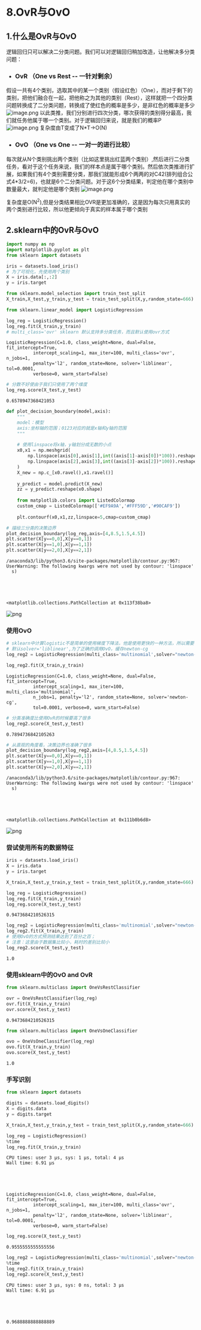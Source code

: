 # 8.OvR与OvO

## 1.什么是OvR与OvO
逻辑回归只可以解决二分类问题。我们可以对逻辑回归稍加改造，让他解决多分类问题：
- ### OvR （One vs Rest -- 一针对剩余）
假设一共有4个类别，选取其中的某一个类别（假设红色）（One），而对于剩下的类别，把他们融合在一起，把他称之为其他的类别（Rest），这样就把一个四分类问题转换成了二分类问题，转换成了使红色的概率是多少，是非红色的概率是多少
![image.png](https://upload-images.jianshu.io/upload_images/7220971-80e4677a6b481b16.png?imageMogr2/auto-orient/strip%7CimageView2/2/w/1240)
以此类推，我们分别进行四次分类，哪次获得的类别得分最高，我们就任务他属于哪一个类别。对于逻辑回归来说，就是我们的概率P
![image.png](https://upload-images.jianshu.io/upload_images/7220971-57e9ab4aa9c2d273.png?imageMogr2/auto-orient/strip%7CimageView2/2/w/1240)
复杂度由T变成了N*T->O(N)
- ### OvO （One vs One -- 一对一的进行比较）
每次就从N个类别挑出两个类别（比如这里挑出红蓝两个类别）,然后进行二分类任务，看对于这个任务来说，我们的样本点是属于哪个类别。然后依次类推进行扩展，如果我们有4个类别需要分类，那我们就能形成6个两两的对C42(排列组合公式4*3/2=6)，也就是6个二分类问题。对于这6个分类结果，判定他在哪个类别中数量最大，就判定他是哪个类别
![image.png](https://upload-images.jianshu.io/upload_images/7220971-cd9d173b2f9ab48e.png?imageMogr2/auto-orient/strip%7CimageView2/2/w/1240)

 复杂度是O(N<sup>2</sup>),但是分类结果相比OVR是更加准确的，这是因为每次只用真实的两个类别进行比较，所以他更倾向于真实的样本属于哪个类别
 
## 2.sklearn中的OvR与OvO


```python
import numpy as np
import matplotlib.pyplot as plt
from sklearn import datasets

iris = datasets.load_iris()
# 为了可视化，先使用两个类别
X = iris.data[:,:2]
y = iris.target
```


```python
from sklearn.model_selection import train_test_split
X_train,X_test,y_train,y_test = train_test_split(X,y,random_state=666)  
```


```python
from sklearn.linear_model import LogisticRegression

log_reg = LogisticRegression()
log_reg.fit(X_train,y_train)
# multi_class='ovr' sklearn 默认支持多分类任务，而且默认使用ovr方式
```




    LogisticRegression(C=1.0, class_weight=None, dual=False, fit_intercept=True,
              intercept_scaling=1, max_iter=100, multi_class='ovr', n_jobs=1,
              penalty='l2', random_state=None, solver='liblinear', tol=0.0001,
              verbose=0, warm_start=False)




```python
# 分数不好使由于我们只使用了两个维度
log_reg.score(X_test,y_test)
```




    0.6578947368421053




```python
def plot_decision_boundary(model,axis):
    """
    model：模型
    axis:坐标轴的范围；0123对应的就是x轴和y轴的范围
    """
    
    # 使用linspace将x轴，y轴划分成无数的小点
    x0,x1 = np.meshgrid(
        np.linspace(axis[0],axis[1],int((axis[1]-axis[0])*100)).reshape(-1,1),
        np.linspace(axis[2],axis[3],int((axis[3]-axis[2])*100)).reshape(-1,1)
    )
    X_new = np.c_[x0.ravel(),x1.ravel()]
    
    y_predict = model.predict(X_new)
    zz = y_predict.reshape(x0.shape)
    
    from matplotlib.colors import ListedColormap
    custom_cmap = ListedColormap(['#EF9A9A','#FFF59D','#90CAF9'])
    
    plt.contourf(x0,x1,zz,linspace=5,cmap=custom_cmap)
```


```python
# 描绘三分类的决策边界
plot_decision_boundary(log_reg,axis=[4,8.5,1.5,4.5])
plt.scatter(X[y==0,0],X[y==0,1])
plt.scatter(X[y==1,0],X[y==1,1])
plt.scatter(X[y==2,0],X[y==2,1])
```

    /anaconda3/lib/python3.6/site-packages/matplotlib/contour.py:967: UserWarning: The following kwargs were not used by contour: 'linspace'
      s)





    <matplotlib.collections.PathCollection at 0x113f38ba8>




![png](output_5_2.png)


### 使用OvO


```python
# sklearn中计算logistic不是简单的使用梯度下降法，他是使用更快的一种方法，所以需要修改solver参数
# 默认solver='liblinear',为了正确的调用OvO，缓存newton-cg
log_reg2 = LogisticRegression(multi_class='multinomial',solver="newton-cg")
```


```python
log_reg2.fit(X_train,y_train)
```




    LogisticRegression(C=1.0, class_weight=None, dual=False, fit_intercept=True,
              intercept_scaling=1, max_iter=100, multi_class='multinomial',
              n_jobs=1, penalty='l2', random_state=None, solver='newton-cg',
              tol=0.0001, verbose=0, warm_start=False)




```python
# 分类准确度比使用OvR的时候要高了很多
log_reg2.score(X_test,y_test)
```




    0.7894736842105263




```python
# 从直观的角度看，决策边界也准确了很多
plot_decision_boundary(log_reg2,axis=[4,8.5,1.5,4.5])
plt.scatter(X[y==0,0],X[y==0,1])
plt.scatter(X[y==1,0],X[y==1,1])
plt.scatter(X[y==2,0],X[y==2,1])
```

    /anaconda3/lib/python3.6/site-packages/matplotlib/contour.py:967: UserWarning: The following kwargs were not used by contour: 'linspace'
      s)





    <matplotlib.collections.PathCollection at 0x111b0b6d8>




![png](output_10_2.png)


### 尝试使用所有的数据特征


```python
iris = datasets.load_iris()
X = iris.data
y = iris.target

X_train,X_test,y_train,y_test = train_test_split(X,y,random_state=666)  
```


```python
log_reg = LogisticRegression()
log_reg.fit(X_train,y_train)
log_reg.score(X_test,y_test)
```




    0.9473684210526315




```python
log_reg2 = LogisticRegression(multi_class='multinomial',solver="newton-cg")
log_reg2.fit(X_train,y_train)
# 使用OvO的方式预测结果达到了百分之百；
# 注意：这里由于数据集比较小，耗时的差别比较小
log_reg2.score(X_test,y_test)
```




    1.0



### 使用sklearn中的OvO and OvR


```python
from sklearn.multiclass import OneVsRestClassifier

ovr = OneVsRestClassifier(log_reg)
ovr.fit(X_train,y_train)
ovr.score(X_test,y_test)
```




    0.9473684210526315




```python
from sklearn.multiclass import OneVsOneClassifier

ovo = OneVsOneClassifier(log_reg)
ovo.fit(X_train,y_train)
ovo.score(X_test,y_test)
```




    1.0



### 手写识别


```python
from sklearn import datasets

digits = datasets.load_digits()
X = digits.data
y = digits.target
```


```python
X_train,X_test,y_train,y_test = train_test_split(X,y,random_state=666)  
```


```python
log_reg = LogisticRegression()
%time
log_reg.fit(X_train,y_train)
```

    CPU times: user 3 µs, sys: 1 µs, total: 4 µs
    Wall time: 6.91 µs





    LogisticRegression(C=1.0, class_weight=None, dual=False, fit_intercept=True,
              intercept_scaling=1, max_iter=100, multi_class='ovr', n_jobs=1,
              penalty='l2', random_state=None, solver='liblinear', tol=0.0001,
              verbose=0, warm_start=False)




```python
log_reg.score(X_test,y_test)
```




    0.9555555555555556




```python
log_reg2 = LogisticRegression(multi_class='multinomial',solver="newton-cg")
%time
log_reg2.fit(X_train,y_train)
log_reg2.score(X_test,y_test)
```

    CPU times: user 3 µs, sys: 0 ns, total: 3 µs
    Wall time: 6.91 µs





    0.9688888888888889




